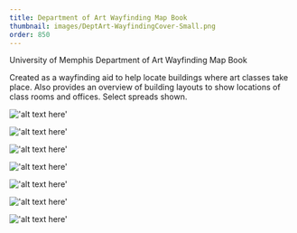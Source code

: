```yaml
---
title: Department of Art Wayfinding Map Book
thumbnail: images/DeptArt-WayfindingCover-Small.png
order: 850
---
```


University of Memphis Department of Art Wayfinding Map Book

Created as a wayfinding aid to help locate buildings where art classes take place. Also provides an overview of building layouts to show locations of class rooms and offices. Select spreads shown.

!['alt text here'](images/DeptArt-WayfindingCover-Small.png)

!['alt text here'](images/DeptArt-Wayfinding-Spreads1-Small.png)

!['alt text here'](images/DeptArt-Wayfinding-Spreads2-Small.png)

!['alt text here'](images/DeptArt-Wayfinding-Spreads3-Small.png)

!['alt text here'](images/DeptArt-Wayfinding-Spreads4-Small.png)

!['alt text here'](images/DeptArt-Wayfinding-Spreads5-Small.png)

!['alt text here'](images/DeptArt-Wayfinding-Spreads6-Small.png)